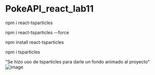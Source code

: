 # PokeAPI_react_lab11
npm i react-tsparticles

npm i react-tsparticles --force

npm install react-tsparticles

npm i tsparticles

"Se hizo uso de tsparticles para darle un fondo animado al proyecto"
![image](https://user-images.githubusercontent.com/86217452/201001330-5d13fa7e-9f02-4953-887e-701b9287f3ce.png)
